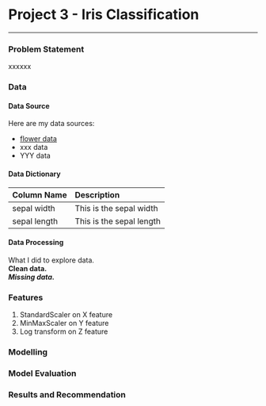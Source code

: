 # Project 3 - Iris Classification

---

### Problem Statement 

xxxxxx

### Data

#### Data Source
Here are my data sources:
* [flower data](http://www.bbc.co.uk)
* xxx data
* YYY data

#### Data Dictionary
| Column Name | Description |
|------------|:-------------|
| sepal width | This is the sepal width |
| sepal length | This is the sepal length |





#### Data Processing

What I did to explore data.  
**Clean data.** <br>
***Missing data.***


### Features
1. StandardScaler on X feature
2. MinMaxScaler on Y feature
3. Log transform on Z feature

### Modelling

### Model Evaluation

### Results and Recommendation


